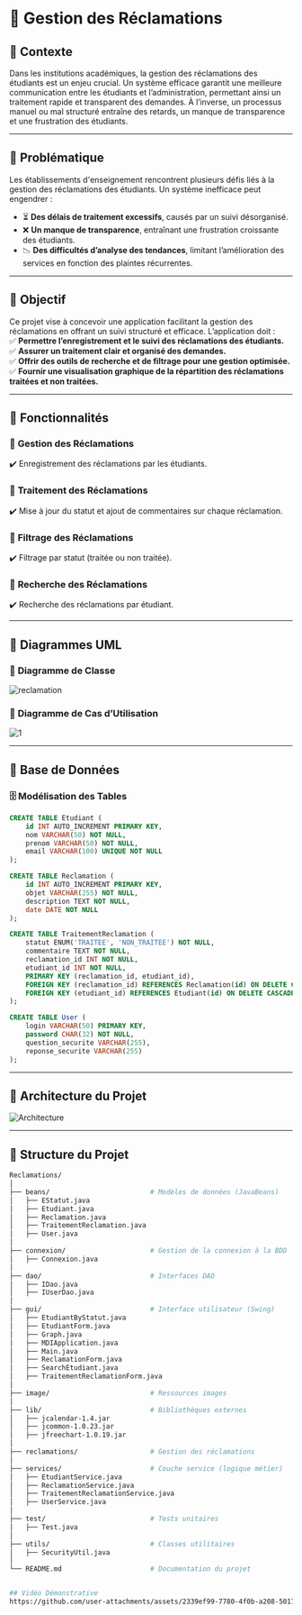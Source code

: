 # 📌 Gestion des Réclamations  

## 📌 Contexte  
Dans les institutions académiques, la gestion des réclamations des étudiants est un enjeu crucial. Un système efficace garantit une meilleure communication entre les étudiants et l’administration, permettant ainsi un traitement rapide et transparent des demandes. À l’inverse, un processus manuel ou mal structuré entraîne des retards, un manque de transparence et une frustration des étudiants.  

---

## 📌 Problématique  
Les établissements d'enseignement rencontrent plusieurs défis liés à la gestion des réclamations des étudiants. Un système inefficace peut engendrer :  
- ⏳ **Des délais de traitement excessifs**, causés par un suivi désorganisé.  
- ❌ **Un manque de transparence**, entraînant une frustration croissante des étudiants.  
- 📉 **Des difficultés d’analyse des tendances**, limitant l’amélioration des services en fonction des plaintes récurrentes.  

---

## 📌 Objectif  
Ce projet vise à concevoir une application facilitant la gestion des réclamations en offrant un suivi structuré et efficace. L’application doit :  
✅ **Permettre l’enregistrement et le suivi des réclamations des étudiants.**  
✅ **Assurer un traitement clair et organisé des demandes.**  
✅ **Offrir des outils de recherche et de filtrage pour une gestion optimisée.**  
✅ **Fournir une visualisation graphique de la répartition des réclamations traitées et non traitées.**  

---

## 📌 Fonctionnalités  

### 📍 **Gestion des Réclamations**  
✔️ Enregistrement des réclamations par les étudiants.  

### 📍 **Traitement des Réclamations**  
✔️ Mise à jour du statut et ajout de commentaires sur chaque réclamation.  

### 📍 **Filtrage des Réclamations**  
✔️ Filtrage par statut (traitée ou non traitée).  

### 📍 **Recherche des Réclamations**  
✔️ Recherche des réclamations par étudiant.  

---

## 📌 Diagrammes UML  
### 🎯 **Diagramme de Classe**  
![reclamation](https://github.com/user-attachments/assets/cf8da53b-1eea-4c2d-8090-d44ea7126498)  

### 🎯 **Diagramme de Cas d’Utilisation**  
![1](https://github.com/user-attachments/assets/221883cc-14e9-434a-a7c7-f0f466eebc50)  

---

## 📌 Base de Données  

### 🗄️ **Modélisation des Tables**  
```sql
CREATE TABLE Etudiant (
    id INT AUTO_INCREMENT PRIMARY KEY,
    nom VARCHAR(50) NOT NULL,
    prenom VARCHAR(50) NOT NULL,
    email VARCHAR(100) UNIQUE NOT NULL
);

CREATE TABLE Reclamation (
    id INT AUTO_INCREMENT PRIMARY KEY,
    objet VARCHAR(255) NOT NULL,
    description TEXT NOT NULL,
    date DATE NOT NULL
);

CREATE TABLE TraitementReclamation (
    statut ENUM('TRAITEE', 'NON_TRAITEE') NOT NULL,
    commentaire TEXT NOT NULL,
    reclamation_id INT NOT NULL,
    etudiant_id INT NOT NULL,
    PRIMARY KEY (reclamation_id, etudiant_id),
    FOREIGN KEY (reclamation_id) REFERENCES Reclamation(id) ON DELETE CASCADE,
    FOREIGN KEY (etudiant_id) REFERENCES Etudiant(id) ON DELETE CASCADE
);

CREATE TABLE User (
    login VARCHAR(50) PRIMARY KEY,
    password CHAR(32) NOT NULL,
    question_securite VARCHAR(255),
    reponse_securite VARCHAR(255)
);
```
---

## 📌 Architecture du Projet  
![Architecture](https://github.com/user-attachments/assets/78ef851d-2bdc-4d32-ab79-63bc572ab1ac)  

---

## 📌 Structure du Projet  

```bash
Reclamations/
│
├── beans/                         # Modèles de données (JavaBeans)
│   ├── EStatut.java
│   ├── Etudiant.java
│   ├── Reclamation.java
│   ├── TraitementReclamation.java
│   ├── User.java
│
├── connexion/                     # Gestion de la connexion à la BDD
│   ├── Connexion.java
│
├── dao/                           # Interfaces DAO
│   ├── IDao.java
│   ├── IUserDao.java
│
├── gui/                           # Interface utilisateur (Swing)
│   ├── EtudiantByStatut.java
│   ├── EtudiantForm.java
│   ├── Graph.java
│   ├── MDIApplication.java
│   ├── Main.java
│   ├── ReclamationForm.java
│   ├── SearchEtudiant.java
│   ├── TraitementReclamationForm.java
│
├── image/                         # Ressources images
│
├── lib/                           # Bibliothèques externes
│   ├── jcalendar-1.4.jar
│   ├── jcommon-1.0.23.jar
│   ├── jfreechart-1.0.19.jar
│
├── reclamations/                  # Gestion des réclamations
│
├── services/                      # Couche service (logique métier)
│   ├── EtudiantService.java
│   ├── ReclamationService.java
│   ├── TraitementReclamationService.java
│   ├── UserService.java
│
├── test/                          # Tests unitaires
│   ├── Test.java
│
├── utils/                         # Classes utilitaires
│   ├── SecurityUtil.java
│
└── README.md                      # Documentation du projet


## Vidéo Démonstrative
https://github.com/user-attachments/assets/2339ef99-7780-4f0b-a208-501741471ac9
